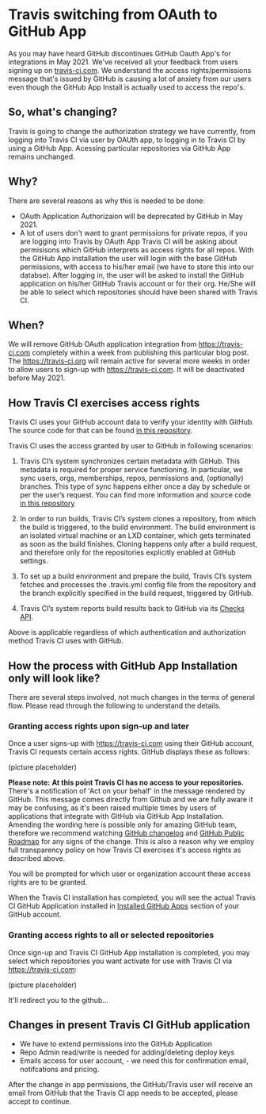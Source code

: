 # Travis switching from OAuth to GitHub App

As you may have heard GitHub discontinues GitHub Oauth App's for integrations in May 2021. We've received all your feedback from users signing up on [travis-ci.com](http://www.travis-ci.com). We understand the access rights/permissions message that's issued by GitHub is causing a lot of anxiety from our users even though the GitHub App Install is actually used to access the repo's. 

## So, what's changing? 

Travis is going to change the authorization strategy we have currently, from logging into Travis CI via user by OAUth app, to logging in to Travis CI by using a GitHub App. Acessing particular repositories via GitHub App remains unchanged.

## Why? 

There are several reasons as why this is needed to be done: 

- OAuth Application Authorizaion will be deprecated by GitHub in May 2021. 
- A lot of users don't want to grant permissions for private repos, if you are logging into Travis by OAuth App Travis CI will be asking about permisisons which GitHub interprets as access rights for all repos. With the GitHub App installation the user will login with the base GitHub permissions, with access to his/her email (we have to store this into our databse). After logging in, the user will be asked to install the GitHub application on his/her GitHub Travis account or for their org. He/She will be able to select which repositories should have been shared with Travis CI. 

## When?

We will remove GitHub OAuth application integration from https://travis-ci.com completely within a week from publishing this particular blog post.
The https://travis-ci.org will remain active for several more weeks in order to allow users to sign-up with https://travis-ci.com. It will be deactivated before May 2021.

## How Travis CI exercises access rights 

Travis CI uses your GitHub account data to verify your identity with GitHub. The source code for that can be found [in this repository](https://github.com/travis-ci/travis-vcs).

Travis CI uses the access granted by user to GitHub in following scenarios:

1) Travis CI’s system synchronizes certain metadata with GitHub. This metadata is required for proper service functioning. In particular, we sync users, orgs, memberships, repos, permissions and, (optionally) branches. This type of sync happens either once a day by schedule or per the user’s request. You can find more information and source code [in this repository](https://github.com/travis-ci/travis-github-sync#syncs)

2) In order to run builds, Travis CI’s system clones a repository, from which the build is triggered, to the build environment. The build environment is an isolated virtual machine or an LXD container, which gets terminated as soon as the build finishes. Cloning happens only after a build request, and therefore only for the repositories explicitly enabled at GitHub settings.

3) To set up a build environment and prepare the build, Travis CI’s system fetches and processes the .travis.yml config file from the repository and the branch explicitly specified in the build request, triggered by GitHub.

4) Travis CI’s system reports build results back to GitHub via its [Checks API](https://developer.github.com/v3/checks/).

Above is applicable regardless of which authentication and authorization method Travis CI uses with GitHub.

## How the process with GitHub App Installation only will look like?

There are several steps involved, not much changes in the terms of general flow. Please read through the following to understand the details.

### Granting access rights upon sign-up and later

Once a user signs-up with https://travis-ci.com using their GitHub account, Travis CI requests certain access rights. GitHub displays these as follows:

(picture placeholder)

**Please note:** **At this point Travis CI has no access to your repositories.** There's a notification of 'Act on your behalf' in the message rendered by GitHub. This message comes directly from Github and we are fully aware it may be confusing, as it's been raised multiple times by users of applications that integrate with GitHub via GitHub App Installation. Amending the wording here is possible only for amazing GitHub team, therefore we recommend watching [GitHub changelog](https://github.blog/changelog/) and [GitHub Public Roadmap](https://github.com/github/roadmap) for any signs of the change. This is also a reason why we employ full transparency policy on how Travis CI exercises it's access rights as described above. 

You will be prompted for which user or organization account these access rights are to be granted.

When the Travis CI installation has completed, you will see the actual Travis CI GitHub Application installed in [Installed GitHub Apps](https://github.com/settings/installations) section of your GitHub account.

### Granting access rights to all or selected repositories

Once sign-up and Travis CI GitHub App installation is completed, you may select which repositories you want activate for use with Travis CI via https://travis-ci.com:

(picture placeholder)

It'll redirect you to the github...

## Changes in present Travis CI GitHub application 

- We have to extend permissions into the GitHub Application
- Repo Admin read/write is needed for adding/deleting deploy keys
- Emails access for user account, - we need this for confirmation email, notifcations and pricing. 

After the change in app permissions, the GitHub/Travis user will receive an email from GitHub that the Travis CI app needs to be accepted, please accept to continue.
